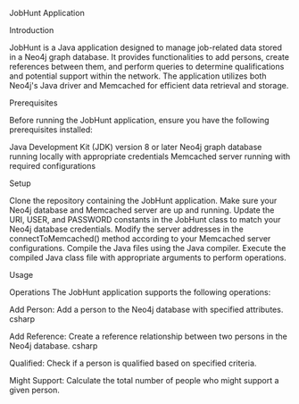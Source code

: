 JobHunt Application

Introduction

JobHunt is a Java application designed to manage job-related data stored in a Neo4j graph database. It provides functionalities to add persons, create references between them, and perform queries to determine qualifications and potential support within the network. The application utilizes both Neo4j's Java driver and Memcached for efficient data retrieval and storage.

Prerequisites

Before running the JobHunt application, ensure you have the following prerequisites installed:

Java Development Kit (JDK) version 8 or later
Neo4j graph database running locally with appropriate credentials
Memcached server running with required configurations

Setup

Clone the repository containing the JobHunt application.
Make sure your Neo4j database and Memcached server are up and running.
Update the URI, USER, and PASSWORD constants in the JobHunt class to match your Neo4j database credentials.
Modify the server addresses in the connectToMemcached() method according to your Memcached server configurations.
Compile the Java files using the Java compiler.
Execute the compiled Java class file with appropriate arguments to perform operations.



Usage

Operations
The JobHunt application supports the following operations:

Add Person: Add a person to the Neo4j database with specified attributes.
csharp

Add Reference: Create a reference relationship between two persons in the Neo4j database.
csharp

Qualified: Check if a person is qualified based on specified criteria.

Might Support: Calculate the total number of people who might support a given person.


